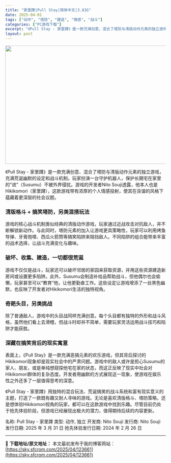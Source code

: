 ```yaml
---
title: "家里蹲|Pull Stay|简体中文|3.83G"
date: 2025-04-01
tags: ["动作", "塔防", "建造", "情感", "战斗"]
categories: ["PC游戏下载"]
excerpt: "《Pull Stay - 家里蹲》是一款充满创意、混合了塔防与清版动作元素的独立游戏，充满荒诞幽默的设定和战斗机制。玩家扮演一台守护机器人，保护长期宅在家里的“进”（Susumu）不被外界侵扰。游戏的开发者Nito Souji透露，他本人也是Hikikomori（家里蹲），这款游戏带有浓厚的个人情感&hellip;"
layout: post
---
```


<img class="aligncenter size-full wp-image-123662" src="https://sky.sfcrom.com/wp-content/uploads/2025/04/2025040102534636.webp" alt="" width="660" height="370" />
<p class="" data-start="23" data-end="199">《Pull Stay - 家里蹲》是一款充满创意、混合了塔防与清版动作元素的独立游戏，充满荒诞幽默的设定和战斗机制。玩家扮演一台守护机器人，保护长期宅在家里的“进”（Susumu）不被外界侵扰。游戏的开发者Nito Souji透露，他本人也是Hikikomori（家里蹲），这款游戏带有浓厚的个人情感投射，使其在诙谐的风格下蕴藏着更深层的社会议题。</p>

<h3 class="" data-start="201" data-end="229"><strong data-start="205" data-end="227">清版格斗 + 搞笑塔防，另类混搭玩法</strong></h3>
<p class="" data-start="230" data-end="357">游戏的核心战斗机制类似经典的清版动作游戏，玩家通过近战攻击对抗敌人，并不断解锁新动作。与此同时，塔防元素的加入让游戏更具策略性，玩家可以利用烤鱼导弹、牙膏炮塔、西瓜火箭筒等搞笑陷阱来阻挡敌人。不同陷阱的组合能带来丰富的战术选择，让战斗充满变化与趣味。</p>

<h3 class="" data-start="359" data-end="384"><strong data-start="363" data-end="382">破坏、收集、建造，一切都很荒诞</strong></h3>
<p class="" data-start="385" data-end="525">游戏不仅仅是战斗，玩家还可以破坏邻居的家园来获取资源，并用这些资源建造新房间或设置更多陷阱。此外，Susumu会制造补给品帮助战斗，但他偶尔也会偷懒，玩家甚至可以“教育”他，让他更勤奋工作。这些设定让游戏增添了一丝黑色幽默，也反映了开发者对Hikikomori生活的独特视角。</p>

<h3 class="" data-start="527" data-end="546"><strong data-start="531" data-end="544">奇葩头目，另类挑战</strong></h3>
<p class="" data-start="547" data-end="627">除了普通敌人，游戏中的头目战同样充满创意。每个头目都有独特的外形和战斗风格，虽然他们看上去滑稽，但战斗时却并不简单，需要玩家灵活运用战斗技巧和陷阱才能获胜。</p>

<h3 class="" data-start="629" data-end="651"><strong data-start="633" data-end="649">深藏在搞笑背后的现实寓意</strong></h3>
<p class="" data-start="652" data-end="823">表面上，《Pull Stay》是一款充满恶搞元素的欢乐游戏，但其背后探讨的Hikikomori现象却是现实社会中的严肃问题。游戏中的敌人或许是担心Susumu的家人、朋友，或是单纯想窥探他宅在家的状态，而这正反映了现实中社会对Hikikomori群体的复杂态度。开发者用幽默的方式展现这一现象，使游戏在娱乐性之外还多了一层值得思考的深意。</p>
<p class="" data-start="838" data-end="993">《Pull Stay - 家里蹲》用独特的混合玩法、荒诞搞笑的战斗系统和富有现实意义的主题，打造了一款既有趣又耐人寻味的游戏。无论是喜欢清版格斗、塔防策略，还是想体验Hikikomori视角的玩家，都可以在这款游戏中找到乐趣。尽管目前仍处于抢先体验阶段，但游戏已经展现出极大的潜力，值得期待后续的内容更新。</p>
名称: Pull Stay - 家里蹲
类型: 动作, 独立
开发商: Nito Souji
发行商: Nito Souji
发行日期: 2025 年 3 月 31 日
抢先体验发行日期: 2024 年 2 月 26 日

---
📖 **下载地址/原文地址：** 本文最初发布于我的博客网站：[https://sky.sfcrom.com/2025/04/123661](https://sky.sfcrom.com/2025/04/123661)
